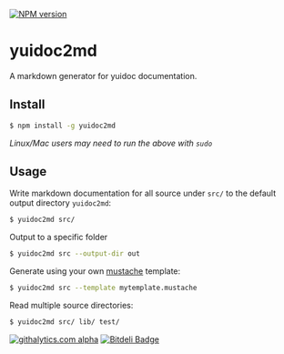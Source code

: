 [![NPM version](https://badge.fury.io/js/yuidoc2md.png)](http://badge.fury.io/js/yuidoc2md)

yuidoc2md
=========
A markdown generator for yuidoc documentation. 

Install
-------
```sh
$ npm install -g yuidoc2md
```

*Linux/Mac users may need to run the above with `sudo`*


Usage
-----
Write markdown documentation for all source under `src/` to the default output directory `yuidoc2md`:
```sh
$ yuidoc2md src/
```

Output to a specific folder
```sh
$ yuidoc2md src --output-dir out
```

Generate using your own [mustache](https://github.com/janl/mustache.js) template:
```sh
$ yuidoc2md src --template mytemplate.mustache
```

Read multiple source directories: 
```sh
$ yuidoc2md src/ lib/ test/
```



[![githalytics.com alpha](https://cruel-carlota.pagodabox.com/73a8cb7dd34b538b81fbfa6d8339aee2 "githalytics.com")](http://githalytics.com/75lb/yuidoc2md)
[![Bitdeli Badge](https://d2weczhvl823v0.cloudfront.net/75lb/yuidoc2md/trend.png)](https://bitdeli.com/free "Bitdeli Badge")
